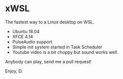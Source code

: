 # xWSL

The fastest way to a Linux desktop on WSL.
- Ubuntu 18.04
- XFCE 4.14
- PulseAudio support
- Simple init system started in Task Scheduler
- Youtube video is a bit choppy but sound works well.

Anybody can play, send me a pull request!

Enjoy,
D.

